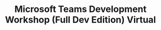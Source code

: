 ---
state: Virtual
region: Virtual
title: Microsoft Teams Development Workshop (Full Dev Edition) Virtual
event_url: https://aka.ms/TeamsDevEvents
start_date: 2020-03-23
end_date: 2020-03-27
cost: Free
topics: [ m365 , o365, msteams, dev ]
---